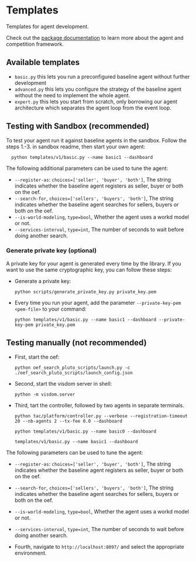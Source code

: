 # Templates
Templates for agent development.

Check out the [package documentation](../../master/docs) to learn more about the agent and competition framework.

## Available templates

- `basic.py` this lets you run a preconfigured baseline agent without further development
- `advanced.py` this lets you configure the strategy of the baseline agent without the need to implement the whole agent.
- `expert.py` this lets you start from scratch, only borrowing our agent architecture which separates the agent loop from the event loop.

## Testing with Sandbox (recommended)

To test your agent run it against baseline agents in the sandbox. Follow the steps 1.-3. in sandbox readme, then start your own agent:

      python templates/v1/basic.py --name basic1 --dashboard


The following additional parameters can be used to tune the agent:

- `--register-as`: `choices=['seller', 'buyer', 'both']`, The string indicates whether the baseline agent registers as seller, buyer or both on the oef.
- `--search-for`, `choices=['sellers', 'buyers', 'both']`, The string indicates whether the baseline agent searches for sellers, buyers or both on the oef.
- `--is-world-modeling`, `type=bool`, Whether the agent uses a workd model or not.   
- `--services-interval`, `type=int`, The number of seconds to wait before doing another search.


### Generate private key (optional)

A private key for your agent is generated every time by the library. 
If you want to use the same cryptographic key, you can follow these steps:

- Generate a private key:
      
      python scripts/generate_private_key.py private_key.pem
      
- Every time you run your agent, add the parameter `--private-key-pem <pem-file>` to your command:

      python templates/v1/basic.py --name basic1 --dashboard --private-key-pem private_key.pem

## Testing manually (not recommended)

- First, start the oef:

      python oef_search_pluto_scripts/launch.py -c ./oef_search_pluto_scripts/launch_config.json

- Second, start the visdom server in shell:

      python -m visdom.server

- Third, tart the controller, followed by two agents in separate terminals.

      python tac/platform/controller.py --verbose --registration-timeout 20 --nb-agents 2 --tx-fee 0.0 --dashboard

      python templates/v1/basic.py --name basic0 --dashboard

      templates/v1/basic.py --name basic1 --dashboard


The following parameters can be used to tune the agent:

- `--register-as`: `choices=['seller', 'buyer', 'both']`, The string indicates whether the baseline agent registers as seller, buyer or both on the oef.
- `--search-for`, `choices=['sellers', 'buyers', 'both']`, The string indicates whether the baseline agent searches for sellers, buyers or both on the oef.
- `--is-world-modeling`, `type=bool`, Whether the agent uses a workd model or not.   
- `--services-interval`, `type=int`, The number of seconds to wait before doing another search.

- Fourth, navigate to `http://localhost:8097/` and select the appropriate environment.
